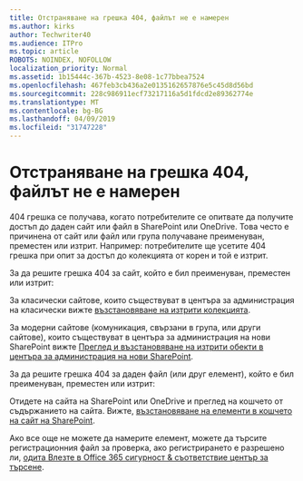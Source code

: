 ```yaml
---
title: Отстраняване на грешка 404, файлът не е намерен
ms.author: kirks
author: Techwriter40
ms.audience: ITPro
ms.topic: article
ROBOTS: NOINDEX, NOFOLLOW
localization_priority: Normal
ms.assetid: 1b15444c-367b-4523-8e08-1c77bbea7524
ms.openlocfilehash: 467feb3cb436a2e0135162657876e5c45d8d56bd
ms.sourcegitcommit: 228c986911ecf73217116a5d1fdcd2e89362774e
ms.translationtype: MT
ms.contentlocale: bg-BG
ms.lasthandoff: 04/09/2019
ms.locfileid: "31747228"
---
```

# <a name="troubleshoot-error-404-file-not-found"></a>Отстраняване на грешка 404, файлът не е намерен

404 грешка се получава, когато потребителите се опитвате да получите достъп до даден сайт или файл в SharePoint или OneDrive. Това често е причинена от сайт или файл или група получаване преименуван, преместен или изтрит. Например: потребителите ще усетите 404 грешка при опит за достъп до колекцията от корен и той е изтрит.

За да решите грешка 404 за сайт, който е бил преименуван, преместен или изтрит:

За класически сайтове, които съществуват в центъра за администрация на класически вижте [възстановяване на изтрити колекцията](https://docs.microsoft.com/en-us/sharepoint/restore-deleted-site-collection).


За модерни сайтове (комуникация, свързани в група, или други сайтове), които съществуват в центъра за администрация на нови SharePoint вижте [Преглед и възстановяване на изтрити обекти в центъра за администрация на нови SharePoint](https://docs.microsoft.com/en-us/sharepoint/restore-deleted-site-collection).

За да решите грешка 404 за даден файл (или друг елемент), който е бил преименуван, преместен или изтрит:

Отидете на сайта на SharePoint или OneDrive и преглед на кошчето от съдържанието на сайта. Вижте, [възстановяване на елементи в кошчето на сайт на SharePoint](https://support.office.com/en-us/article/Restore-items-in-the-Recycle-Bin-of-a-SharePoint-site-6df466b6-55f2-4898-8d6e-c0dff851a0be#ID0EAADAAA=Online).

Ако все още не можете да намерите елемент, можете да търсите регистрационния файл за проверка, ако регистрирането е разрешено ли, [одита Влезте в Office 365 сигурност & съответствие център за търсене](https://docs.microsoft.com/en-us/office365/securitycompliance/search-the-audit-log-in-security-and-compliance?redirectSourcePath=%252fclient%252fsearch-the-audit-log-in-the-office-365-security-compliance-center-0d4d0f35-390b-4518-800e-0c7ec95e946c).

